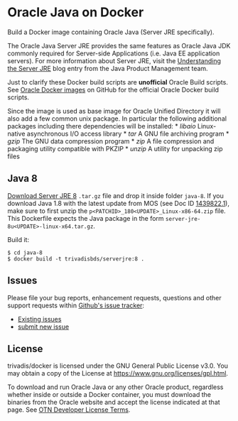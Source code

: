 Oracle Java on Docker
=====
Build a Docker image containing Oracle Java (Server JRE specifically).

The Oracle Java Server JRE provides the same features as Oracle Java JDK commonly required for Server-side Applications (i.e. Java EE application servers). For more information about Server JRE, visit the [Understanding the Server JRE](https://blogs.oracle.com/java-platform-group/understanding-the-server-jre) blog entry from the Java Product Management team.

Just to clarify these Docker build scripts are **unofficial** Oracle Build scripts. See [Oracle Docker images](https://github.com/oracle/docker-images) on GitHub for the official Oracle Docker build scripts.

Since the image is used as base image for Oracle Unified Directory it will also add a few common unix package. In particular the following additional packages including there dependencies will be installed:
    * *libaio* Linux-native asynchronous I/O access library
    * *tar* A GNU file archiving program
    * *gzip* The GNU data compression program
    * *zip* A file compression and packaging utility compatible with PKZIP
    * *unzip* A utility for unpacking zip files
 
## Java 8
[Download Server JRE 8](http://www.oracle.com/technetwork/java/javase/downloads/server-jre8-downloads-2133154.html) `.tar.gz` file and drop it inside folder `java-8`. If you download Java 1.8 with the latest update from MOS (see Doc ID [1439822.1](https://support.oracle.com/epmos/faces/DocumentDisplay?id=1439822.1)), make sure to first unzip the `p<PATCHID>_180<UPDATE>_Linux-x86-64.zip` file. This Dockerfile expects the Java package in the form `server-jre-8u<UPDATE>-linux-x64.tar.gz`.

Build it:

```
$ cd java-8
$ docker build -t trivadisbds/serverjre:8 .
```

## Issues
Please file your bug reports, enhancement requests, questions and other support requests within [Github's issue tracker](https://help.github.com/articles/about-issues/):

* [Existing issues](https://github.com/TrivadisDocker/OracleJava/issues)
* [submit new issue](https://github.com/TrivadisDocker/OracleJava/issues/new)

## License
trivadis/docker is licensed under the GNU General Public License v3.0. You may obtain a copy of the License at <https://www.gnu.org/licenses/gpl.html>.

To download and run Oracle Java or any other Oracle product, regardless whether inside or outside a Docker container, you must download the binaries from the Oracle website and accept the license indicated at that page. See [OTN Developer License Terms](http://www.oracle.com/technetwork/licenses/standard-license-152015.html).